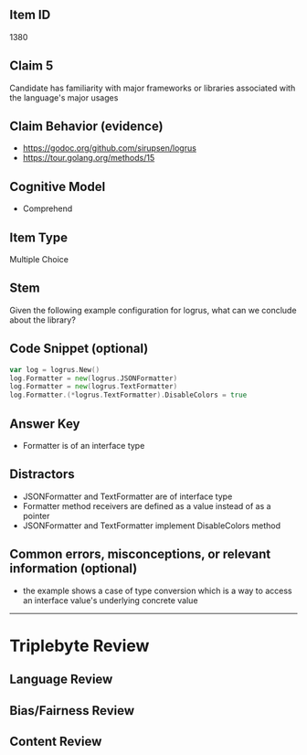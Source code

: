 ## Item ID
1380

## Claim 5

Candidate has familiarity with major frameworks or libraries associated with the language's major usages

## Claim Behavior (evidence)

- https://godoc.org/github.com/sirupsen/logrus
- https://tour.golang.org/methods/15

## Cognitive Model

- Comprehend

## Item Type

Multiple Choice

## Stem

Given the following example configuration for logrus,
what can we conclude about the library?

## Code Snippet (optional)

```go
var log = logrus.New()
log.Formatter = new(logrus.JSONFormatter)
log.Formatter = new(logrus.TextFormatter)
log.Formatter.(*logrus.TextFormatter).DisableColors = true
```

## Answer Key

- Formatter is of an interface type

## Distractors

- JSONFormatter and TextFormatter are of interface type
- Formatter method receivers are defined as a value instead of as a pointer
- JSONFormatter and TextFormatter implement DisableColors method

## Common errors, misconceptions, or relevant information (optional)

- the example shows a case of type conversion which is a way to access an interface value's underlying concrete value

---

# Triplebyte Review

## Language Review

## Bias/Fairness Review

## Content Review
